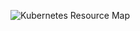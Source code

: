 ![Kubernetes Resource Map](https://github.com/kubernauts/practical-kubernetes-problems/blob/master/images/k8s-resources-map.png)
